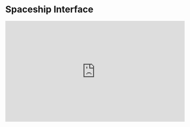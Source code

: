 # Spaceship Interface

<iframe width= "560" height="315" src="https://www.youtube.com/embed/Kv2IuH4tm5c" frameborder="0" allowfullscreen></iframe>
